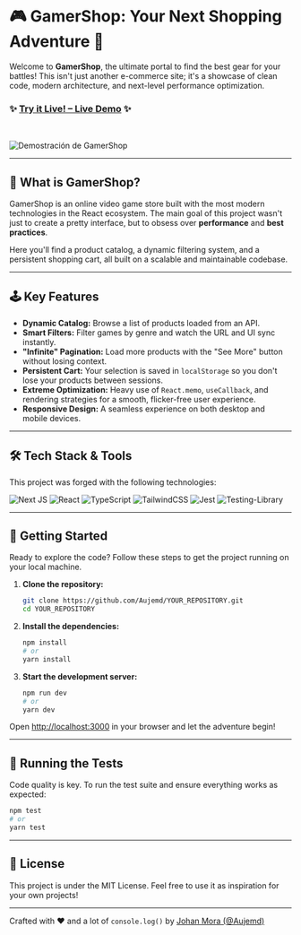 # 🎮 GamerShop: Your Next Shopping Adventure 🚀

Welcome to **GamerShop**, the ultimate portal to find the best gear for your battles! This isn't just another e-commerce site; it's a showcase of clean code, modern architecture, and next-level performance optimization.

### ✨ **[Try it Live! – Live Demo](https://gamer-shop-zeta.vercel.app/)** ✨

<br>

![Demostración de GamerShop](https://github.com/user-attachments/assets/37669c28-4505-4f6a-9cef-4551bded7da3)

---

## 🎯 What is GamerShop?

GamerShop is an online video game store built with the most modern technologies in the React ecosystem. The main goal of this project wasn't just to create a pretty interface, but to obsess over **performance** and **best practices**.

Here you'll find a product catalog, a dynamic filtering system, and a persistent shopping cart, all built on a scalable and maintainable codebase.

---

## 🕹️ Key Features

- **Dynamic Catalog:** Browse a list of products loaded from an API.
- **Smart Filters:** Filter games by genre and watch the URL and UI sync instantly.
- **"Infinite" Pagination:** Load more products with the "See More" button without losing context.
- **Persistent Cart:** Your selection is saved in `localStorage` so you don't lose your products between sessions.
- **Extreme Optimization:** Heavy use of `React.memo`, `useCallback`, and rendering strategies for a smooth, flicker-free user experience.
- **Responsive Design:** A seamless experience on both desktop and mobile devices.

---

## 🛠️ Tech Stack & Tools

This project was forged with the following technologies:

![Next JS](https://img.shields.io/badge/Next-black?style=for-the-badge&logo=next.js&logoColor=white)
![React](https://img.shields.io/badge/React-20232A?style=for-the-badge&logo=react&logoColor=61DAFB)
![TypeScript](https://img.shields.io/badge/TypeScript-007ACC?style=for-the-badge&logo=typescript&logoColor=white)
![TailwindCSS](https://img.shields.io/badge/Tailwind_CSS-38B2AC?style=for-the-badge&logo=tailwind-css&logoColor=white)
![Jest](https://img.shields.io/badge/Jest-C21325?style=for-the-badge&logo=jest&logoColor=white)
![Testing-Library](https://img.shields.io/badge/Testing_Library-E33332?style=for-the-badge&logo=testing-library&logoColor=white)

---

## 🚀 Getting Started

Ready to explore the code? Follow these steps to get the project running on your local machine.

1.  **Clone the repository:**

    ```bash
    git clone https://github.com/Aujemd/YOUR_REPOSITORY.git
    cd YOUR_REPOSITORY
    ```

2.  **Install the dependencies:**

    ```bash
    npm install
    # or
    yarn install
    ```

3.  **Start the development server:**
    ```bash
    npm run dev
    # or
    yarn dev
    ```

Open [http://localhost:3000](http://localhost:3000) in your browser and let the adventure begin!

---

## 🧪 Running the Tests

Code quality is key. To run the test suite and ensure everything works as expected:

```bash
npm test
# or
yarn test
```

---

## 📄 License

This project is under the MIT License. Feel free to use it as inspiration for your own projects!

---

Crafted with ❤️ and a lot of `console.log()` by [Johan Mora (@Aujemd)](https://github.com/Aujemd)
